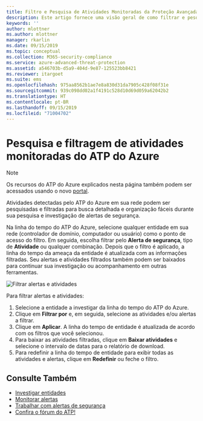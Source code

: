 ```yaml
---
title: Filtro e Pesquisa de Atividades Monitoradas da Proteção Avançada contra Ameaças do Azure | Microsoft Docs
description: Este artigo fornece uma visão geral de como filtrar e pesquisar atividades monitoradas usando o ATP do Azure.
keywords: ''
author: mlottner
ms.author: mlottner
manager: rkarlin
ms.date: 09/15/2019
ms.topic: conceptual
ms.collection: M365-security-compliance
ms.service: azure-advanced-threat-protection
ms.assetid: a546703b-d5a9-404d-9e87-125523bb8421
ms.reviewer: itargoet
ms.suite: ems
ms.openlocfilehash: 975aa8562b1ae7e8a830d31da7905c428f08f31e
ms.sourcegitcommit: 939c098dd02a1f4191c528d10d69d059a62042b2
ms.translationtype: HT
ms.contentlocale: pt-BR
ms.lasthandoff: 09/15/2019
ms.locfileid: "71004702"
---
```

# <a name="azure-atp-monitored-activities-search-and-filter"></a>Pesquisa e filtragem de atividades monitoradas do ATP do Azure 

> [!NOTE]
> Os recursos do ATP do Azure explicados nesta página também podem ser acessados usando o novo [portal](https://portal.cloudappsecurity.com).

Atividades detectadas pelo ATP do Azure em sua rede podem ser pesquisadas e filtradas para busca detalhada e organização fáceis durante sua pesquisa e investigação de alertas de segurança.  

Na linha do tempo do ATP do Azure, selecione qualquer entidade em sua rede (controlador de domínio, computador ou usuário) como o ponto de acesso do filtro. Em seguida, escolha filtrar pelo **Alerta de segurança**, tipo de **Atividade** ou qualquer combinação. Depois que o filtro é aplicado, a linha do tempo da ameaça da entidade é atualizada com as informações filtradas. Seu alertas e atividades filtrados também podem ser baixados para continuar sua investigação ou acompanhamento em outras ferramentas. 

![Filtrar alertas e atividades](./media/activities-filter.png)

Para filtrar alertas e atividades:
 1. Selecione a entidade a investigar da linha do tempo do ATP do Azure. 
 2. Clique em **Filtrar por** e, em seguida, selecione as atividades e/ou alertas a filtrar. 
 3. Clique em **Aplicar**. A linha do tempo de entidade é atualizada de acordo com os filtros que você selecionou. 
 4. Para baixar as atividades filtradas, clique em **Baixar atividades** e selecione o intervalo de datas para o relatório de download. 
 5. Para redefinir a linha do tempo de entidade para exibir todas as atividades e alertas, clique em **Redefinir** ou feche o filtro. 


## <a name="see-also"></a>Consulte Também
- [Investigar entidades](investigate-entity.md)
- [Monitorar alertas](monitoring-alerts.md)
- [Trabalhar com alertas de segurança](working-with-suspicious-activities.md)
- [Confira o fórum do ATP!](https://aka.ms/azureatpcommunity)
